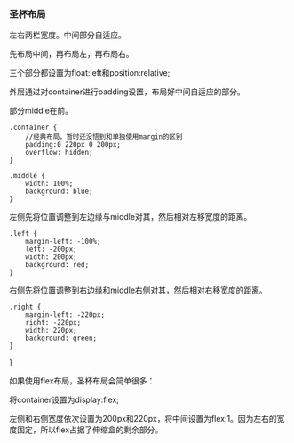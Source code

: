 ### 圣杯布局

左右两栏宽度。中间部分自适应。

先布局中间，再布局左，再布局右。

三个部分都设置为float:left和position:relative;

外层通过对container进行padding设置，布局好中间自适应的部分。<div>部分middle在前。

    .container {
        //经典布局，暂时还没悟到和单独使用margin的区别
        padding:0 220px 0 200px;
        overflow: hidden;
    }

    .middle {
        width: 100%;
        background: blue;
    }  

左侧先将位置调整到左边缘与middle对其，然后相对左移宽度的距离。

    .left {
        margin-left: -100%;
        left: -200px;
        width: 200px;
        background: red;	
    }

右侧先将位置调整到右边缘和middle右侧对其，然后相对右移宽度的距离。

    .right {
        margin-left: -220px;
        right: -220px;
        width: 220px;
        background: green;
    }
}

如果使用flex布局，圣杯布局会简单很多：

将container设置为display:flex;

左侧和右侧宽度依次设置为200px和220px，将中间设置为flex:1。因为左右的宽度固定，所以flex占据了伸缩盒的剩余部分。


